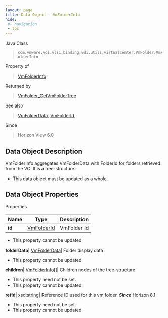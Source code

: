 ```yaml
---
layout: page
title: Data Object - VmFolderInfo
hide:
 #- navigation
 - toc
---
```






Java Class  
> `com.vmware.vdi.vlsi.binding.vdi.utils.virtualcenter.VmFolder.VmFolderInfo`

Property of  
> [VmFolderInfo](vdi.utils.virtualcenter.VmFolder.VmFolderInfo.md#field_detail)

Returned by  
> [VmFolder_GetVmFolderTree](vdi.utils.virtualcenter.VmFolder.md#getVmFolderTree)

See also  
> [VmFolderData](vdi.utils.virtualcenter.VmFolder.VmFolderData.md), [VmFolderId](vdi.entity.VmFolderId.md),

Since  
> Horizon View 6.0


## Data Object Description 

VmFolderInfo aggregates VmFolderData with FolderId for folders retrieved from the VC. It is a tree-structure. 

  * This data object must be updated as a whole.



## Data Object Properties

Properties

Name |  Type |  Description   
---|---|---  
**id**| [VmFolderId](vdi.entity.VmFolderId.md)|  VmFolder Id   


 * This property cannot be updated.

  
**folderData**| [VmFolderData](vdi.utils.virtualcenter.VmFolder.VmFolderData.md)|  Folder display data   


 * This property cannot be updated.

  
**children**| [VmFolderInfo[]](vdi.utils.virtualcenter.VmFolder.VmFolderInfo.md)|  Children nodes of the tree-structure   


 * This property need not be set.
 * This property cannot be updated.

  
**refId**|  xsd:string|  Reference ID used for this vm folder.  **_Since_** Horizon 8.1  


 * This property need not be set.
 * This property cannot be updated.

  
  

  
